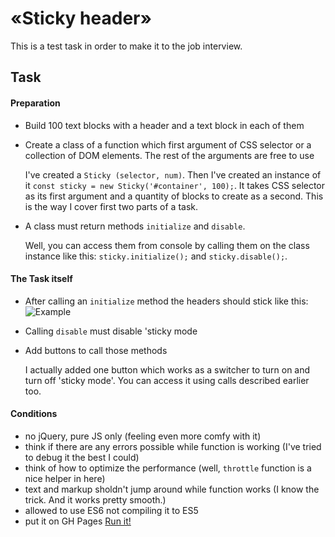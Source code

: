 # «Sticky header»

This is a test task in order to make it to the job interview.

## Task

#### Preparation
* Build 100 text blocks with a header and a text block in each of them
* Create a class of a function which first argument of CSS selector or a collection of DOM elements. The rest of the arguments are free to use

  I've created a `Sticky (selector, num)`.
  Then I've created an instance of it `const sticky = new Sticky('#container', 100);`. It takes CSS selector as its first argument and a quantity of blocks to create as a second.
  This is the way I cover first two parts of a task.

* A class must return methods `initialize` and `disable`.

  Well, you can access them from console by calling them on the class instance like this: `sticky.initialize();` and `sticky.disable();`.

#### The Task itself
* After calling an `initialize` method the headers should stick like this:
 ![Example](images/exmple.gif)
* Calling `disable` must disable 'sticky mode
* Add buttons to call those methods

  I actually added one button which works as a switcher to turn on and turn off 'sticky mode'. You can access it using calls described earlier too.

#### Conditions
* no jQuery, pure JS only
  (feeling even more comfy with it)
* think if there are any errors possible while function is working
  (I've tried to debug it the best I could)
* think of how to optimize the performance (well, `throttle` function is a nice helper in here)
* text and markup sholdn't jump around while function works
  (I know the trick. And it works pretty smooth.)
* allowed to use ES6 not compiling it to ES5
* put it on GH Pages
[Run it!](https://myokha.github.io/sticky-headers/)

